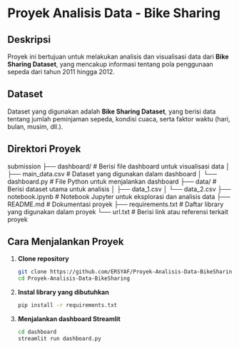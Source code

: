 # Proyek Analisis Data - Bike Sharing  

## **Deskripsi**  
Proyek ini bertujuan untuk melakukan analisis dan visualisasi data dari **Bike Sharing Dataset**, yang mencakup informasi tentang pola penggunaan sepeda dari tahun 2011 hingga 2012.

## **Dataset**  
Dataset yang digunakan adalah **Bike Sharing Dataset**, yang berisi data tentang jumlah peminjaman sepeda, kondisi cuaca, serta faktor waktu (hari, bulan, musim, dll.).

## **Direktori Proyek**  
submission ├── dashboard/ # Berisi file dashboard untuk visualisasi data │ ├── main_data.csv # Dataset yang digunakan dalam dashboard │ └── dashboard.py # File Python untuk menjalankan dashboard ├── data/ # Berisi dataset utama untuk analisis │ ├── data_1.csv
│ └── data_2.csv
├── notebook.ipynb # Notebook Jupyter untuk eksplorasi dan analisis data ├── README.md # Dokumentasi proyek ├── requirements.txt # Daftar library yang digunakan dalam proyek └── url.txt # Berisi link atau referensi terkait proyek

## **Cara Menjalankan Proyek**  
1. **Clone repository**  
   ```sh
   git clone https://github.com/ERSYAF/Proyek-Analisis-Data-BikeSharing.git
   cd Proyek-Analisis-Data-BikeSharing

2. **Instal library yang dibutuhkan**
   ```sh
   pip install -r requirements.txt

3. **Menjalankan dashboard Streamlit**
   ```sh
   cd dashboard
   streamlit run dashboard.py

